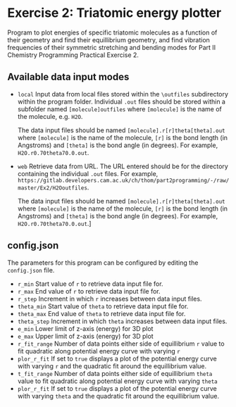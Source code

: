 # Exercise 2: Triatomic energy plotter
Program to plot energies of specific triatomic molecules as a function of their geometry and find their equillibrium geometry, and find vibration frequencies of their symmetric stretching and bending modes for Part II Chemistry Programming Practical Exercise 2.

## Available data input modes
* `local`    Input data from local files stored within the `\outfiles` subdirectory within the program folder. Individual `.out` files should be stored within a subfolder named `[molecule]outfiles` where `[molecule]` is the name of the molecule, e.g. `H2O`.
  
  The data input files should be named `[molecule].r[r]theta[theta].out` where `[molecule]` is the name of the molecule, `[r]` is the bond length (in Angstroms) and `[theta]` is the bond angle (in degrees). For example, `H2O.r0.70theta70.0.out`.

* `web`     Retrieve data from URL. The URL entered should be for the directory containing the individual `.out` files. For example, `https://gitlab.developers.cam.ac.uk/ch/thom/part2programming/-/raw/master/Ex2/H2Ooutfiles`. 

  The data input files should be named `[molecule].r[r]theta[theta].out` where `[molecule]` is the name of the molecule, `[r]` is the bond length (in Angstroms) and `[theta]` is the bond angle (in degrees). For example, `H2O.r0.70theta70.0.out`.]

## config.json
The parameters for this program can be configured by editing the `config.json` file.
* `r_min`       Start value of `r` to retrieve data input file for.
* `r_max`       End value of `r` to retrieve data input file for.
* `r_step`      Increment in which `r` increases between data input files.
* `theta_min`   Start value of `theta` to retrieve data input file for.
* `theta_max`   End value of `theta` to retrieve data input file for.
* `theta_step`  Increment in which `theta` increases between data input files.
* `e_min`       Lower limit of z-axis (energy) for 3D plot
* `e_max`       Upper limit of z-axis (energy) for 3D plot
* `r_fit_range` Number of data points either side of equillibrium `r` value to fit quadratic along potential energy curve with varying `r`
* `plor_r_fit`  If set to `true` displays a plot of the potential energy curve with varying `r` and the quadratic fit around the equillibrium value.
* `t_fit_range` Number of data points either side of equillibrium `theta` value to fit quadratic along potential energy curve with varying `theta`
* `plor_r_fit`  If set to `true` displays a plot of the potential energy curve with varying `theta` and the quadratic fit around the equillibrium value.